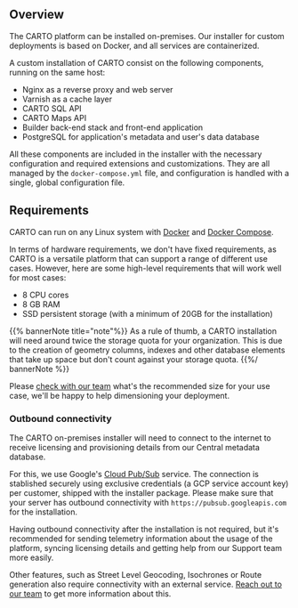 ## Overview

The CARTO platform can be installed on-premises. Our installer for custom deployments is based on Docker, and all services are containerized. 

A custom installation of CARTO consist on the following components, running on the same host: 

* Nginx as a reverse proxy and web server
* Varnish as a cache layer
* CARTO SQL API
* CARTO Maps API
* Builder back-end stack and front-end application
* PostgreSQL for application's metadata and user's data database

All these components are included in the installer with the necessary configuration and required extensions and customizations. They are all managed by the `docker-compose.yml` file, and configuration is handled with a single, global configuration file.

## Requirements

CARTO can run on any Linux system with [Docker](https://docs.docker.com/engine/) and [Docker Compose](https://docs.docker.com/compose/).

In terms of hardware requirements, we don't have fixed requirements, as CARTO is a versatile platform that can support a range of different use cases. However, here are some high-level requirements that will work well for most cases: 
* 8 CPU cores
* 8 GB RAM
* SSD persistent storage (with a minimum of 20GB for the installation)

{{% bannerNote title="note"%}}
As a rule of thumb, a CARTO installation will need around twice the storage quota for your organization. This is due to the creation of geometry columns, indexes and other database elements that take up space but don't count against your storage quota.
{{%/ bannerNote %}}

Please [check with our team](mailto:support@carto.com) what's the recommended size for your use case, we'll be happy to help dimensioning your deployment.

### Outbound connectivity

The CARTO on-premises installer will need to connect to the internet to receive licensing and provisioning details from our Central metadata database. 

For this, we use Google's [Cloud Pub/Sub](https://cloud.google.com/pubsub/docs/reference/rest) service. The connection is stablished securely using exclusive credentials (a GCP service account key) per customer, shipped with the installer package. Please make sure that your server has outbound connectivity with `https://pubsub.googleapis.com` for the installation.

Having outbound connectivity after the installation is not required, but it's recommended for sending telemetry information about the usage of the platform, syncing licensing details and getting help from our Support team more easily. 

Other features, such as Street Level Geocoding, Isochrones or Route generation also require connectivity with an external service. [Reach out to our team](mailto:support@carto.com) to get more information about this.
